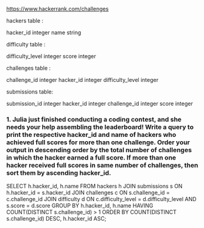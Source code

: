 https://www.hackerrank.com/challenges

hackers table : 

hacker_id integer
name string

difficulty table : 

difficulty_level integer
score integer

challenges table :

challenge_id integer
hacker_id integer
difficulty_level integer

submissions table:

submission_id integer
hacker_id integer
challenge_id integer
score integer

### 1. Julia just finished conducting a coding contest, and she needs your help assembling the leaderboard! Write a query to print the respective hacker_id and name of hackers who achieved full scores for more than one challenge. Order your output in descending order by the total number of challenges in which the hacker earned a full score. If more than one hacker received full scores in same number of challenges, then sort them by ascending hacker_id.

SELECT
    h.hacker_id,
    h.name
FROM
    hackers h
    JOIN submissions s ON h.hacker_id = s.hacker_id
    JOIN challenges c ON s.challenge_id = c.challenge_id
    JOIN difficulty d ON c.difficulty_level = d.difficulty_level AND s.score = d.score
GROUP BY
    h.hacker_id, h.name
HAVING
    COUNT(DISTINCT s.challenge_id) > 1
ORDER BY
    COUNT(DISTINCT s.challenge_id) DESC,
    h.hacker_id ASC;


